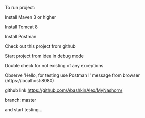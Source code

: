 To run project:

Install Maven 3 or higher

Install Tomcat 8

Install Postman

Check out this project from github

Start project from idea in debug mode

Double check for not existing of any exceptions

Observe 'Hello, for testing use Postman !' message from browser (https://localhost:8080)

github link https://github.com/AbashkinAlex/MyNashorn/

branch: master

and start testing...

